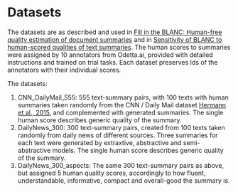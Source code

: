# Datasets
The datasets are as described and used in [Fill in the BLANC: Human-free quality estimation of document summaries](https://www.aclweb.org/anthology/2020.eval4nlp-1.2/) and in [Sensitivity of BLANC to human-scored qualities of text summaries](https://arxiv.org/abs/2010.06716). The human scores to summaries were assigned by 10 annotators from Odetta.ai, provided with detailed instructions and trained on trial tasks. Each dataset preserves Ids of the annotators with their individual scores. 

The datasets:
1. CNN_DailyMail_555: 555 text-summary pairs, with 100 texts with human summaries taken randomly from the CNN / Daily Mail dataset [Hermann et al., 2015](https://proceedings.neurips.cc/paper/2015/file/afdec7005cc9f14302cd0474fd0f3c96-Paper.pdf), and complemented with generated summaries. The single human score describes generic quality of the summary.
2. DailyNews_300: 300 text-summary pairs, created from 100 texts taken randomly from daily news of different sources. Three summaries for each text were generated by extraxtive, abstractive and semi-abstractive models. The single human score describes generic quality of the summary.
3. DailyNews_300_aspects: The same 300 text-summary pairs as above, but assigned 5 human quality scores, accordingly to how fluent, understandable, informative, compact and overall-good the summary is.

